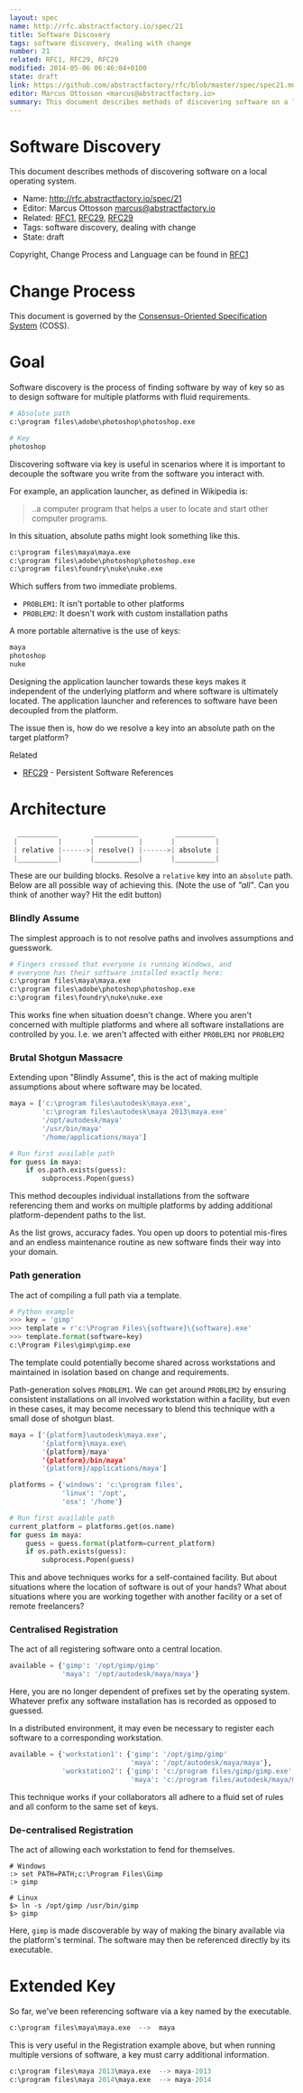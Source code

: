 ```yaml
---
layout: spec
name: http://rfc.abstractfactory.io/spec/21
title: Software Discovery
tags: software discovery, dealing with change
number: 21
related: RFC1, RFC29, RFC29
modified: 2014-05-06 06:46:04+0100
state: draft
link: https://github.com/abstractfactory/rfc/blob/master/spec/spec21.md
editor: Marcus Ottosson <marcus@abstractfactory.io>
summary: This document describes methods of discovering software on a local operating system.
---
```


# Software Discovery

This document describes methods of discovering software on a local operating system.

* Name: http://rfc.abstractfactory.io/spec/21
* Editor: Marcus Ottosson <marcus@abstractfactory.io>
* Related: [RFC1](http://rfc.abstractfactory.io/spec/1), [RFC29](http://rfc.abstractfactory.io/spec/29), [RFC29](http://rfc.abstractfactory.io/spec/29)
* Tags: software discovery, dealing with change
* State: draft

Copyright, Change Process and Language can be found in [RFC1](http://rfc.abstractfactory.io/spec/1)

# Change Process

This document is governed by the [Consensus-Oriented Specification System](http://www.digistan.org/spec:1/COSS) (COSS).

# Goal

Software discovery is the process of finding software by way of key so as to design software for multiple platforms with fluid requirements.

```python
# Absolute path
c:\program files\adobe\photoshop\photoshop.exe

# Key
photoshop
```

Discovering software via key is useful in scenarios where it is important to decouple the software you write from the software you interact with.

For example, an application launcher, as defined in Wikipedia is:

> ..a computer program that helps a user to locate and start other computer programs.

In this situation, absolute paths might look something like this.

```python
c:\program files\maya\maya.exe
c:\program files\adobe\photoshop\photoshop.exe
c:\program files\foundry\nuke\nuke.exe
```

Which suffers from two immediate problems.

* `PROBLEM1`: It isn't portable to other platforms 
* `PROBLEM2`: It doesn't work with custom installation paths

A more portable alternative is the use of keys:

```python
maya
photoshop
nuke
```

Designing the application launcher towards these keys makes it independent of the underlying platform and where software is ultimately located. The application launcher and references to software have been decoupled from the platform.

The issue then is, how do we resolve a key into an absolute path on the target platform?

Related

* [RFC29](http://rfc.abstractfactory.io/spec/29) - Persistent Software References

# Architecture

```python
  __________         ___________         __________
 |          |       |           |       |          |
 | relative |------>| resolve() |------>| absolute |
 |__________|       |___________|       |__________|


```

These are our building blocks. Resolve a `relative` key into an `absolute` path. Below are all possible way of achieving this. (Note the use of *"all"*. Can you think of another way? Hit the edit button)

### Blindly Assume

The simplest approach is to not resolve paths and involves assumptions and guesswork.

```python
# Fingers crossed that everyone is running Windows, and
# everyone has their software installed exactly here:
c:\program files\maya\maya.exe
c:\program files\adobe\photoshop\photoshop.exe
c:\program files\foundry\nuke\nuke.exe
```

This works fine when situation doesn't change. Where you aren't concerned with multiple platforms and where all software installations are controlled by you. I.e. we aren't affected with either `PROBLEM1` nor `PROBLEM2`


### Brutal Shotgun Massacre

Extending upon "Blindly Assume", this is the act of making multiple assumptions about where software may be located.

```python
maya = ['c:\program files\autodesk\maya.exe',
	    'c:\program files\autodesk\maya 2013\maya.exe'
	    '/opt/autodesk/maya'
	    '/usr/bin/maya'
	    '/home/applications/maya']

# Run first available path
for guess in maya:
	if os.path.exists(guess):
		subprocess.Popen(guess)
```

This method decouples individual installations from the software referencing them and works on multiple platforms by adding additional platform-dependent paths to the list.

As the list grows, accuracy fades. You open up doors to potential mis-fires and an endless maintenance routine as new software finds their way into your domain.

### Path generation

The act of compiling a full path via a template.

```python
# Python example
>>> key = 'gimp'
>>> template = r'c:\Program Files\{software}\{software}.exe'
>>> template.format(software=key)
c:\Program Files\gimp\gimp.exe
```

The template could potentially become shared across workstations and maintained in isolation based on change and requirements.

Path-generation solves `PROBLEM1`. We can get around `PROBLEM2` by ensuring consistent installations on all involved workstation within a facility, but even in these cases, it may become necessary to blend this technique with a small dose of shotgun blast.

```python
maya = ['{platform}\autodesk\maya.exe',
		'{platform}\maya.exe\
		'{platform}/maya'
		'{platform}/bin/maya'
		'{platform}/applications/maya']

platforms = {'windows': 'c:\program files',
			 'linux': '/opt',
			 'osx': '/home'}

# Run first available path
current_platform = platforms.get(os.name)
for guess in maya:
	guess = guess.format(platform=current_platform)
	if os.path.exists(guess):
		subprocess.Popen(guess)
```

This and above techniques works for a self-contained facility. But about situations where the location of software is out of your hands? What about situations where you are working together with another facility or a set of remote freelancers?

### Centralised Registration

The act of all registering software onto a central location.

```python
available = {'gimp': '/opt/gimp/gimp'
			 'maya': '/opt/autodesk/maya/maya'}
```

Here, you are no longer dependent of prefixes set by the operating system. Whatever prefix any software installation has is recorded as opposed to guessed.

In a distributed environment, it may even be necessary to register each software to a corresponding workstation.

```python
available = {'workstation1': {'gimp': '/opt/gimp/gimp'
							  'maya': '/opt/autodesk/maya/maya'},
			 'workstation2': {'gimp': 'c:/program files/gimp/gimp.exe',
			   				  'maya': 'c:/program files/autodesk/maya/maya.exe}}
```

This technique works if your collaborators all adhere to a fluid set of rules and all conform to the same set of keys.

### De-centralised Registration

The act of allowing each workstation to fend for themselves.

```
# Windows
:> set PATH=PATH;c:\Program Files\Gimp
:> gimp

# Linux
$> ln -s /opt/gimp /usr/bin/gimp
$> gimp
```

Here, `gimp` is made discoverable by way of making the binary available via the platform's terminal. The software may then be referenced directly by its executable.

# Extended Key

So far, we've been referencing software via a key named by the executable.

```python
c:\program files\maya\maya.exe  -->  maya
```

This is very useful in the Registration example above, but when running multiple versions of software, a key must carry additional information.

```python
c:\program files\maya 2013\maya.exe  --> maya-2013
c:\program files\maya 2014\maya.exe  --> maya-2014
```